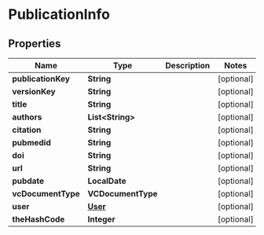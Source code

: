 

# PublicationInfo


## Properties

| Name | Type | Description | Notes |
|------------ | ------------- | ------------- | -------------|
|**publicationKey** | **String** |  |  [optional] |
|**versionKey** | **String** |  |  [optional] |
|**title** | **String** |  |  [optional] |
|**authors** | **List&lt;String&gt;** |  |  [optional] |
|**citation** | **String** |  |  [optional] |
|**pubmedid** | **String** |  |  [optional] |
|**doi** | **String** |  |  [optional] |
|**url** | **String** |  |  [optional] |
|**pubdate** | **LocalDate** |  |  [optional] |
|**vcDocumentType** | **VCDocumentType** |  |  [optional] |
|**user** | [**User**](User.md) |  |  [optional] |
|**theHashCode** | **Integer** |  |  [optional] |



